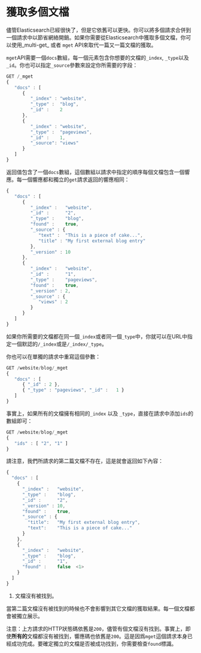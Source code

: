 # 獲取多個文檔

儘管Elasticsearch已經很快了，但是它依舊可以更快。你可以將多個請求合併到一個請求中以節省網絡開銷。如果你需要從Elasticsearch中獲取多個文檔，你可以使用_multi-get_ 或者 `mget` API來取代一篇又一篇文檔的獲取。

`mget`API需要一個`docs`數組，每一個元素包含你想要的文檔的`_index`, `_type`以及`_id`。你也可以指定`_source`參數來設定你所需要的字段：

```js
GET /_mget
{
   "docs" : [
      {
         "_index" : "website",
         "_type" :  "blog",
         "_id" :    2
      },
      {
         "_index" : "website",
         "_type" :  "pageviews",
         "_id" :    1,
         "_source": "views"
      }
   ]
}
```
返回值包含了一個`docs`數組，這個數組以請求中指定的順序每個文檔包含一個響應。每一個響應都和獨立的`get`請求返回的響應相同：


```js
{
   "docs" : [
      {
         "_index" :   "website",
         "_id" :      "2",
         "_type" :    "blog",
         "found" :    true,
         "_source" : {
            "text" :  "This is a piece of cake...",
            "title" : "My first external blog entry"
         },
         "_version" : 10
      },
      {
         "_index" :   "website",
         "_id" :      "1",
         "_type" :    "pageviews",
         "found" :    true,
         "_version" : 2,
         "_source" : {
            "views" : 2
         }
      }
   ]
}
```
如果你所需要的文檔都在同一個`_index`或者同一個`_type`中，你就可以在URL中指定一個默認的`/_index`或是`/_index/_type`。

你也可以在單獨的請求中重寫這個參數：

```js
GET /website/blog/_mget
{
   "docs" : [
      { "_id" : 2 },
      { "_type" : "pageviews", "_id" :   1 }
   ]
}
```
事實上，如果所有的文檔擁有相同的`_index` 以及 `_type`，直接在請求中添加`ids`的數組即可：

```js
GET /website/blog/_mget
{
   "ids" : [ "2", "1" ]
}
```
請注意，我們所請求的第二篇文檔不存在，這是就會返回如下內容：

```js
{
  "docs" : [
    {
      "_index" :   "website",
      "_type" :    "blog",
      "_id" :      "2",
      "_version" : 10,
      "found" :    true,
      "_source" : {
        "title":   "My first external blog entry",
        "text":    "This is a piece of cake..."
      }
    },
    {
      "_index" :   "website",
      "_type" :    "blog",
      "_id" :      "1",
      "found" :    false  <1>
    }
  ]
}
```
1. 文檔沒有被找到。

當第二篇文檔沒有被找到的時候也不會影響到其它文檔的獲取結果。每一個文檔都會被獨立展示。

注意：上方請求的HTTP狀態碼依舊是`200`，儘管有個文檔沒有找到。事實上，即使**所有的**文檔都沒有被找到，響應碼也依舊是`200`。這是因爲`mget`這個請求本身已經成功完成。要確定獨立的文檔是否被成功找到，你需要檢查`found`標識。
